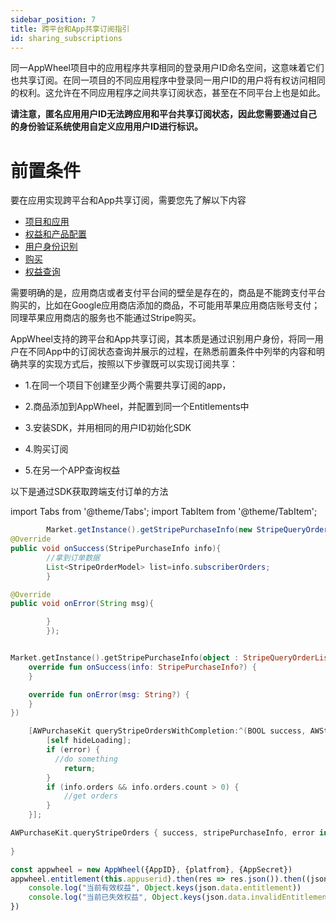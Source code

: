 ```yaml
---
sidebar_position: 7
title: 跨平台和App共享订阅指引
id: sharing_subscriptions
---
```


同一AppWheel项目中的应用程序共享相同的登录用户ID命名空间，这意味着它们也共享订阅。在同一项目的不同应用程序中登录同一用户ID的用户将有权访问相同的权利。这允许在不同应用程序之间共享订阅状态，甚至在不同平台上也是如此。

**请注意，匿名应用用户ID无法跨应用和平台共享订阅状态，因此您需要通过自己的身份验证系统使用自定义应用用户ID进行标识。**

# 前置条件

要在应用实现跨平台和App共享订阅，需要您先了解以下内容

- [项目和应用](/Projects)
- [权益和产品配置](/ConfiguringProduct/entitlements)
- [用户身份识别](/UserBenefits/user-ids)
- [购买](/MakingPurchases/stripe)
- [权益查询](/UserBenefits/api)

需要明确的是，应用商店或者支付平台间的壁垒是存在的，商品是不能跨支付平台购买的，比如在Google应用商店添加的商品，不可能用苹果应用商店账号支付；同理苹果应用商店的服务也不能通过Stripe购买。

AppWheel支持的跨平台和App共享订阅，其本质是通过识别用户身份，将同一用户在不同App中的订阅状态查询并展示的过程，在熟悉前置条件中列举的内容和明确共享的实现方式后，按照以下步骤既可以实现订阅共享：

- 1.在同一个项目下创建至少两个需要共享订阅的app，

- 2.商品添加到AppWheel，并配置到同一个Entitlements中

- 3.安装SDK，并用相同的用户ID初始化SDK

- 4.购买订阅

- 5.在另一个APP查询权益

以下是通过SDK获取跨端支付订单的方法

import Tabs from '@theme/Tabs';
import TabItem from '@theme/TabItem';

<Tabs>
  <TabItem value="Java" label="Java" default>

```Java
        Market.getInstance().getStripePurchaseInfo(new StripeQueryOrderListener(){
@Override
public void onSuccess(StripePurchaseInfo info){
        //拿到订单数据
        List<StripeOrderModel> list=info.subscriberOrders;
        }

@Override
public void onError(String msg){

        }
        });
```

  </TabItem>
  <TabItem value="Kotlin" label="Kotlin">

```Kotlin

Market.getInstance().getStripePurchaseInfo(object : StripeQueryOrderListener {
    override fun onSuccess(info: StripePurchaseInfo?) {
    }

    override fun onError(msg: String?) {
    }
})

```

  </TabItem>
  <TabItem value="Objective-C" label="Objective-C">

```Objective-C 
    [AWPurchaseKit queryStripeOrdersWithCompletion:^(BOOL success, AWStripePurchaseInfo * _Nullable info, AWError * _Nullable error) {
        [self hideLoading];
        if (error) {
          //do something
            return;
        }
        if (info.orders && info.orders.count > 0) {
            //get orders
        }
    }];
```

  </TabItem>
  <TabItem value="Swift" label="Swift">

```Swift
AWPurchaseKit.queryStripeOrders { success, stripePurchaseInfo, error in
                
}
```

  </TabItem>

 <TabItem value="javascript" label="javascript">

```javascript
const appwheel = new AppWheel({AppID}, {platfrom}, {AppSecret})
appwheel.entitlement(this.appuserid).then(res => res.json()).then((json) => {
    console.log("当前有效权益", Object.keys(json.data.entitlement))
    console.log("当前已失效权益", Object.keys(json.data.invalidEntitlement))
})

```

</TabItem>
</Tabs>
